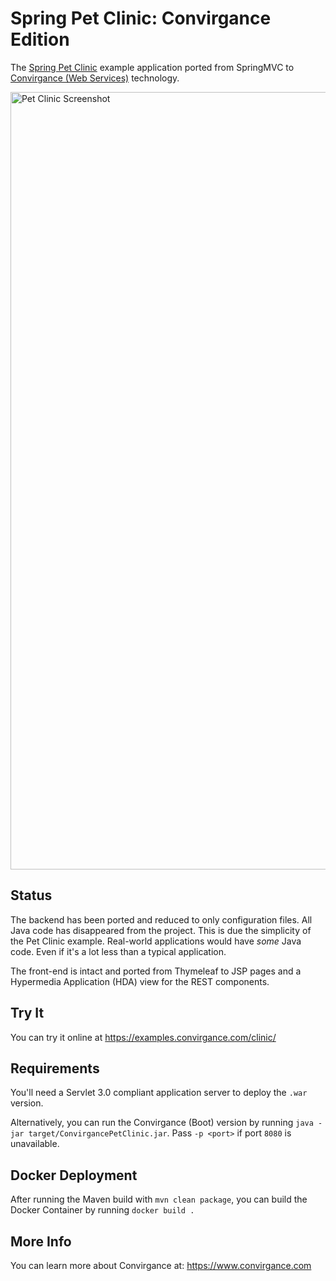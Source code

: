 # Spring Pet Clinic: Convirgance Edition

The [Spring Pet Clinic](https://github.com/spring-projects/spring-petclinic) example application ported from SpringMVC to 
[Convirgance (Web Services)](https://github.com/InvirganceOpenSource/convirgance-web/) technology.

<img width="2090" height="1244" alt="Pet Clinic Screenshot" src="https://github.com/user-attachments/assets/aaa86140-1d21-47bb-8f29-ea7a33da020c" />

## Status

The backend has been ported and reduced to only configuration files. All Java code has disappeared from the project. This is due
the simplicity of the Pet Clinic example. Real-world applications would have _some_ Java code. Even if it's a lot less than a
typical application.

The front-end is intact and ported from Thymeleaf to JSP pages and a Hypermedia Application (HDA) view for the REST components.

## Try It

You can try it online at https://examples.convirgance.com/clinic/

## Requirements

You'll need a Servlet 3.0 compliant application server to deploy the `.war` version. 

Alternatively, you can run the Convirgance (Boot) version by running `java -jar target/ConvirgancePetClinic.jar`. Pass `-p <port>` if port `8080` is unavailable.

## Docker Deployment

After running the Maven build with `mvn clean package`, you can build the Docker Container by running `docker build .`

## More Info

You can learn more about Convirgance at: https://www.convirgance.com
